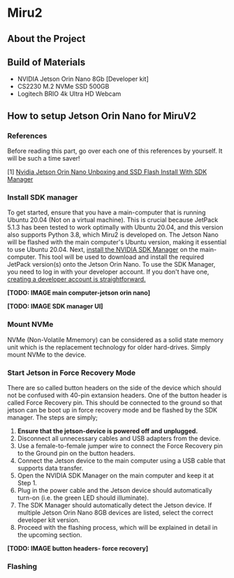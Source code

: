 # Miru2

## About the Project

## Build of Materials

* NVIDIA Jetson Orin Nano 8Gb [Developer kit]
* CS2230 M.2 NVMe SSD 500GB
* Logitech BRIO 4k Ultra HD Webcam

## How to setup Jetson Orin Nano for MiruV2

### References

Before reading this part, go over each one of this references by yourself. It will be such a time saver!

[1] [Nvidia Jetson Orin Nano Unboxing and SSD Flash Install With SDK Manager](https://youtu.be/FX2exKW_20E)

### Install SDK manager

To get started, ensure that you have a main-computer that is running Ubuntu 20.04 (Not on a virtual machine). This is crucial because JetPack 5.1.3 has been tested to work optimally with Ubuntu 20.04, and this version also supports Python 3.8, which Miru2 is developed on. The Jetson Nano will be flashed with the main computer's Ubuntu version, making it essential to use Ubuntu 20.04. Next, [install the NVIDIA SDK Manager](https://developer.nvidia.com/sdk-manager) on the main-computer. This tool will be used to download and install the required JetPack version(s) onto the Jetson Orin Nano. To use the SDK Manager, you need to log in with your developer account. If you don't have one, [creating a developer account is straightforward.](https://developer.nvidia.com/login)

**[TODO: IMAGE main computer-jetson orin nano]**

**[TODO: IMAGE SDK manager UI]**

### Mount NVMe

NVMe (Non-Volatile Mmemory) can be considered as a solid state memory unit which is the replacement technology for older hard-drives. Simply mount NVMe to the device.

### Start Jetson in Force Recovery Mode 

There are so called button headers on the side of the device which should not be confused with 40-pin extansion headers. One of the button header is called Force Recovery pin. This should be connected to the ground so that jetson can be boot up in force recovery mode and be flashed by the SDK manager. The steps are simply;

1. **Ensure that the jetson-device is powered off and unplugged.**
2. Disconnect all unnecessary cables and USB adapters from the device.
3. Use a female-to-female jumper wire to connect the Force Recovery pin to the Ground pin on the button headers.
4. Connect the Jetson device to the main computer using a USB cable that supports data transfer.
5. Open the NVIDIA SDK Manager on the main computer and keep it at Step 1.
6. Plug in the power cable and the Jetson device should automatically turn-on (i.e. the green LED should illuminate).
7. The SDK Manager should automatically detect the Jetson device. If multiple Jetson Orin Nano 8GB devices are listed, select the correct developer kit version.
8. Proceed with the flashing process, which will be explained in detail in the upcoming section.

**[TODO: IMAGE button headers- force recovery]**

### Flashing
